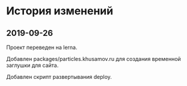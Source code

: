 История изменений
=================

2019-09-26
----------

Проект переведен на lerna.

Добавлен packages/particles.khusamov.ru для создания временной заглушки для сайта.

Добавлен скрипт развертывания deploy.